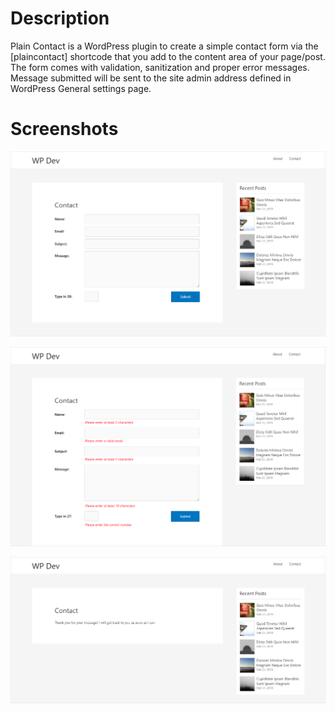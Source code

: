 # Description

Plain Contact is a WordPress plugin to create a simple contact form via the [plaincontact] shortcode that you add to the content area of your page/post. The form comes with validation, sanitization and proper error messages. Message submitted will be sent to the site admin address defined in WordPress General settings page.

# Screenshots

![Form appearance](screenshot-1.png)

![Form error messages](screenshot-2.png)

![Form successfully submitted](screenshot-3.png)